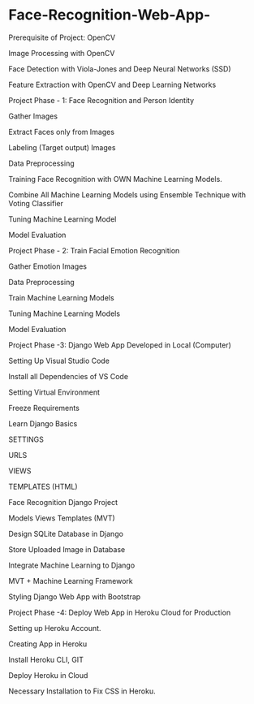# Face-Recognition-Web-App-
Prerequisite of Project: OpenCV

Image Processing with OpenCV

Face Detection with Viola-Jones and Deep Neural Networks (SSD)

Feature Extraction with OpenCV and Deep Learning Networks

Project Phase - 1: Face Recognition and Person Identity

Gather Images

Extract Faces only from Images

Labeling (Target output) Images

Data Preprocessing

Training Face Recognition with OWN Machine Learning Models.

Combine All Machine Learning Models using Ensemble Technique with Voting Classifier

Tuning Machine Learning Model

Model Evaluation

Project Phase - 2: Train Facial Emotion Recognition

Gather Emotion Images

Data Preprocessing

Train Machine Learning Models

Tuning Machine Learning Models

Model Evaluation

Project Phase -3: Django Web App Developed in Local (Computer)

Setting Up Visual Studio Code

Install all Dependencies of VS Code

Setting Virtual Environment

Freeze Requirements

Learn Django Basics

SETTINGS

URLS

VIEWS

TEMPLATES (HTML)

Face Recognition Django Project

Models Views Templates (MVT)

Design SQLite Database in Django

Store Uploaded Image in Database

Integrate Machine Learning to Django

MVT + Machine Learning Framework

Styling Django Web App with Bootstrap

Project Phase -4: Deploy Web App in Heroku Cloud for Production

Setting up Heroku Account.

Creating App in Heroku

Install Heroku CLI, GIT

Deploy Heroku in Cloud

Necessary Installation to Fix CSS in Heroku.
